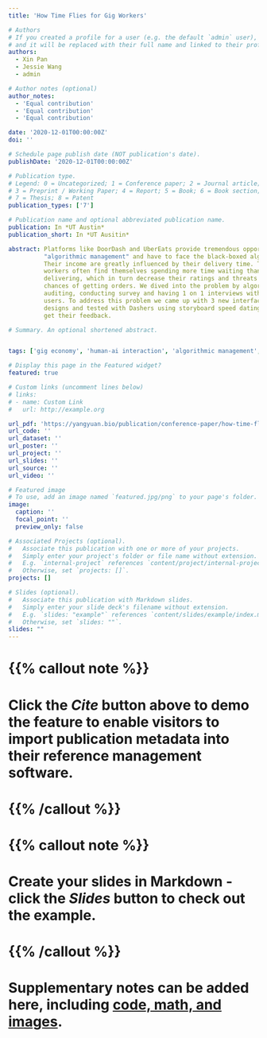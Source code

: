 ```yaml
---
title: 'How Time Flies for Gig Workers'

# Authors
# If you created a profile for a user (e.g. the default `admin` user), write the username (folder name) here
# and it will be replaced with their full name and linked to their profile.
authors:
  - Xin Pan
  - Jessie Wang
  - admin

# Author notes (optional)
author_notes:
  - 'Equal contribution'
  - 'Equal contribution'
  - 'Equal contribution'

date: '2020-12-01T00:00:00Z'
doi: ''

# Schedule page publish date (NOT publication's date).
publishDate: '2020-12-01T00:00:00Z'

# Publication type.
# Legend: 0 = Uncategorized; 1 = Conference paper; 2 = Journal article;
# 3 = Preprint / Working Paper; 4 = Report; 5 = Book; 6 = Book section;
# 7 = Thesis; 8 = Patent
publication_types: ['7']

# Publication name and optional abbreviated publication name.
publication: In *UT Austin*
publication_short: In *UT Ausitin*

abstract: Platforms like DoorDash and UberEats provide tremendous opportunities for gig workers. However, the gig workers are under
          "algorithmic management" and have to face the black-boxed algorithms with very limited understanding of how the system operates.
          Their income are greatly influenced by their delivery time. The gig
          workers often find themselves spending more time waiting than
          delivering, which in turn decrease their ratings and threats their
          chances of getting orders. We dived into the problem by algorithm
          auditing, conducting survey and having 1 on 1 interviews with
          users. To address this problem we came up with 3 new interface
          designs and tested with Dashers using storyboard speed dating to
          get their feedback.

# Summary. An optional shortened abstract.


tags: ['gig economy', 'human-ai interaction', 'algorithmic management', 'user experience' ]

# Display this page in the Featured widget?
featured: true

# Custom links (uncomment lines below)
# links:
# - name: Custom Link
#   url: http://example.org

url_pdf: 'https://yangyuan.bio/publication/conference-paper/how-time-flies-for-gig-workers.pdf'
url_code: ''
url_dataset: ''
url_poster: ''
url_project: ''
url_slides: ''
url_source: ''
url_video: ''

# Featured image
# To use, add an image named `featured.jpg/png` to your page's folder.
image:
  caption: ''
  focal_point: ''
  preview_only: false

# Associated Projects (optional).
#   Associate this publication with one or more of your projects.
#   Simply enter your project's folder or file name without extension.
#   E.g. `internal-project` references `content/project/internal-project/index.md`.
#   Otherwise, set `projects: []`.
projects: []

# Slides (optional).
#   Associate this publication with Markdown slides.
#   Simply enter your slide deck's filename without extension.
#   E.g. `slides: "example"` references `content/slides/example/index.md`.
#   Otherwise, set `slides: ""`.
slides: ""
---
```


# {{% callout note %}}
# Click the _Cite_ button above to demo the feature to enable visitors to import publication metadata into their reference management software.
# {{% /callout %}}

# {{% callout note %}}
# Create your slides in Markdown - click the _Slides_ button to check out the example.
# {{% /callout %}}

# Supplementary notes can be added here, including [code, math, and images](https://wowchemy.com/docs/writing-markdown-latex/).
